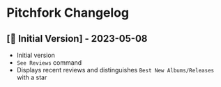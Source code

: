 # Pitchfork Changelog

## [🎂 Initial Version] - 2023-05-08

- Initial version
- `See Reviews` command
- Displays recent reviews and distinguishes `Best New Albums/Releases` with a star
